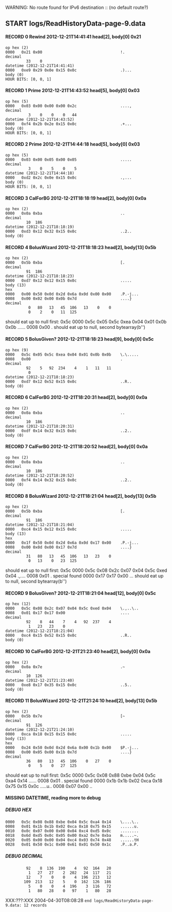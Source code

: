 WARNING: No route found for IPv6 destination :: (no default route?)
## START logs/ReadHistoryData-page-9.data
#### RECORD 0 Rewind 2012-12-21T14:41:41 head[2], body[0] 0x21
    op hex (2)
    0000   0x21 0x00                                  !.
    decimal
             33    0
    datetime (2012-12-21T14:41:41)
    0000   0xe9 0x29 0x0e 0x15 0x0c                   .)...
    body (0)
    HOUR BITS: [0, 0, 1]

#### RECORD 1 Prime 2012-12-21T14:43:52 head[5], body[0] 0x03
    op hex (5)
    0000   0x03 0x00 0x00 0x00 0x2c                   ....,
    decimal
              3    0    0    0   44
    datetime (2012-12-21T14:43:52)
    0000   0xf4 0x2b 0x2e 0x15 0x0c                   .+...
    body (0)
    HOUR BITS: [0, 0, 1]

#### RECORD 2 Prime 2012-12-21T14:44:18 head[5], body[0] 0x03
    op hex (5)
    0000   0x03 0x00 0x05 0x00 0x05                   .....
    decimal
              3    0    5    0    5
    datetime (2012-12-21T14:44:18)
    0000   0xd2 0x2c 0x0e 0x15 0x0c                   .,...
    body (0)
    HOUR BITS: [0, 0, 1]

#### RECORD 3 CalForBG 2012-12-21T18:18:19 head[2], body[0] 0x0a
    op hex (2)
    0000   0x0a 0xba                                  ..
    decimal
             10  186
    datetime (2012-12-21T18:18:19)
    0000   0xd3 0x12 0x32 0x15 0x0c                   ..2..
    body (0)
    

#### RECORD 4 BolusWizard 2012-12-21T18:18:23 head[2], body[13] 0x5b
    op hex (2)
    0000   0x5b 0xba                                  [.
    decimal
             91  186
    datetime (2012-12-21T18:18:23)
    0000   0xd7 0x12 0x12 0x15 0x0c                   .....
    body (13)
    hex
    0000   0x00 0x50 0x0d 0x2d 0x6a 0x0d 0x00 0x00    .P.-j...
    0008   0x00 0x02 0x00 0x0b 0x7d                   ....}
    decimal
              0   80   13   45  106   13    0    0
              0    2    0   11  125
    

should eat up to null first: 0x5c
0000   0x5c 0x05 0x5c 0xea 0x04 0x01 0x0b 0x0b    \.\.....
0008   0x00                                       .
should eat up to null, second bytearray(b'')
#### RECORD 5 BolusGiven? 2012-12-21T18:18:23 head[9], body[0] 0x5c
    op hex (9)
    0000   0x5c 0x05 0x5c 0xea 0x04 0x01 0x0b 0x0b    \.\.....
    0008   0x00                                       .
    decimal
             92    5   92  234    4    1   11   11
              0
    datetime (2012-12-21T18:18:23)
    0000   0xd7 0x12 0x52 0x15 0x0c                   ..R..
    body (0)
    

#### RECORD 6 CalForBG 2012-12-21T18:20:31 head[2], body[0] 0x0a
    op hex (2)
    0000   0x0a 0xba                                  ..
    decimal
             10  186
    datetime (2012-12-21T18:20:31)
    0000   0xdf 0x14 0x32 0x15 0x0c                   ..2..
    body (0)
    

#### RECORD 7 CalForBG 2012-12-21T18:20:52 head[2], body[0] 0x0a
    op hex (2)
    0000   0x0a 0xba                                  ..
    decimal
             10  186
    datetime (2012-12-21T18:20:52)
    0000   0xf4 0x14 0x32 0x15 0x0c                   ..2..
    body (0)
    

#### RECORD 8 BolusWizard 2012-12-21T18:21:04 head[2], body[13] 0x5b
    op hex (2)
    0000   0x5b 0xba                                  [.
    decimal
             91  186
    datetime (2012-12-21T18:21:04)
    0000   0xc4 0x15 0x12 0x15 0x0c                   .....
    body (13)
    hex
    0000   0x1f 0x50 0x0d 0x2d 0x6a 0x0d 0x17 0x00    .P.-j...
    0008   0x00 0x0d 0x00 0x17 0x7d                   ....}
    decimal
             31   80   13   45  106   13   23    0
              0   13    0   23  125
    

should eat up to null first: 0x5c
0000   0x5c 0x08 0x2c 0x07 0x04 0x5c 0xed 0x04    \.,..\..
0008   0x01                                       .
special found
0000   0x17 0x17 0x00                             ...
should eat up to null, second bytearray(b'')
#### RECORD 9 BolusGiven? 2012-12-21T18:21:04 head[12], body[0] 0x5c
    op hex (12)
    0000   0x5c 0x08 0x2c 0x07 0x04 0x5c 0xed 0x04    \.,..\..
    0008   0x01 0x17 0x17 0x00                        ....
    decimal
             92    8   44    7    4   92  237    4
              1   23   23    0
    datetime (2012-12-21T18:21:04)
    0000   0xc4 0x15 0x52 0x15 0x0c                   ..R..
    body (0)
    

#### RECORD 10 CalForBG 2012-12-21T21:23:40 head[2], body[0] 0x0a
    op hex (2)
    0000   0x0a 0x7e                                  .~
    decimal
             10  126
    datetime (2012-12-21T21:23:40)
    0000   0xe8 0x17 0x35 0x15 0x0c                   ..5..
    body (0)
    

#### RECORD 11 BolusWizard 2012-12-21T21:24:10 head[2], body[13] 0x5b
    op hex (2)
    0000   0x5b 0x7e                                  [~
    decimal
             91  126
    datetime (2012-12-21T21:24:10)
    0000   0xca 0x18 0x15 0x15 0x0c                   .....
    body (13)
    hex
    0000   0x24 0x50 0x0d 0x2d 0x6a 0x00 0x1b 0x00    $P.-j...
    0008   0x00 0x05 0x00 0x1b 0x7d                   ....}
    decimal
             36   80   13   45  106    0   27    0
              0    5    0   27  125
    

should eat up to null first: 0x5c
0000   0x5c 0x08 0x88 0xbe 0x04 0x5c 0xa4 0x14    \....\..
0008   0x01                                       .
special found
0000   0x1b 0x1b 0x02 0xca 0x18 0x75 0x15 0x0c    .....u..
0008   0x07 0x00                                  ..
#### MISSING DATETIME, reading more to debug
##### DEBUG HEX
    0000   0x5c 0x08 0x88 0xbe 0x04 0x5c 0xa4 0x14    \....\..
    0008   0x01 0x1b 0x1b 0x02 0xca 0x18 0x75 0x15    ......u.
    0010   0x0c 0x07 0x00 0x00 0x04 0xc4 0xd5 0x0c    ........
    0018   0x6d 0xd5 0x0c 0x05 0x00 0xa2 0x7e 0xba    m.....~.
    0020   0x05 0x00 0x00 0x04 0xc4 0x03 0x74 0x48    ......tH
    0028   0x01 0x50 0x1c 0x00 0x61 0x01 0x50 0x1c    .P..a.P.
##### DEBUG DECIMAL
             92    8  136  190    4   92  164   20
              1   27   27    2  202   24  117   21
             12    7    0    0    4  196  213   12
            109  213   12    5    0  162  126  186
              5    0    0    4  196    3  116   72
              1   80   28    0   97    1   80   28
XXX:???:XXX 2004-04-30T08:08:28
`end logs/ReadHistoryData-page-9.data: 12 records`
